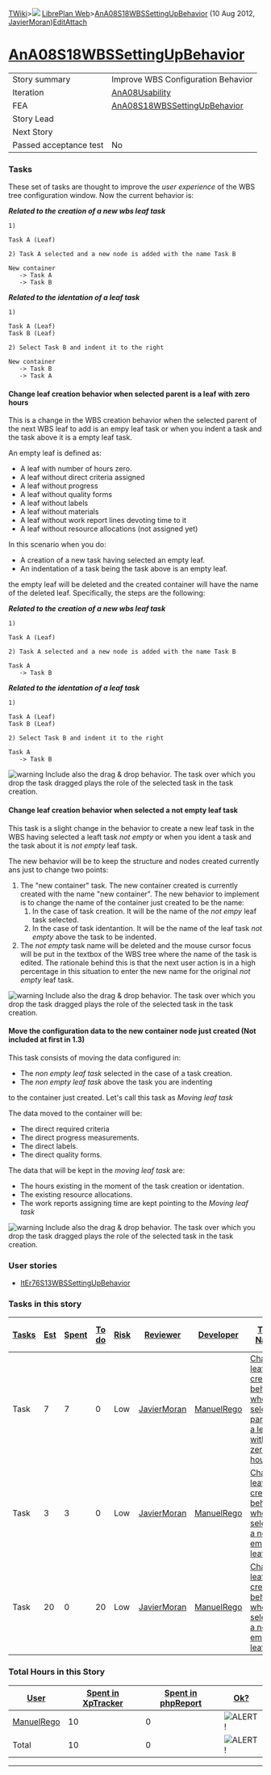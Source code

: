 [TWiki](Main_WebHome)&gt;![](/twiki/pub/TWiki/TWikiDocGraphics/web-bg-small.gif) [LibrePlan Web](LibrePlan_WebHome)&gt;[AnA08S18WBSSettingUpBehavior](LibrePlan_AnA08S18WBSSettingUpBehavior "Topic revision: 5 (10 Aug 2012 - 16:43:40)") (10 Aug 2012, [JavierMoran](Main_JavierMoran))[Edit](LibrePlan_AnA08S18WBSSettingUpBehavior?t=1520344052 "Edit this topic text")[Attach](/twiki/bin/attach/LibrePlan/AnA08S18WBSSettingUpBehavior "Attach an image or document to this topic")  

 [AnA08S18WBSSettingUpBehavior](LibrePlan_AnA08S18WBSSettingUpBehavior)
=======================================================================

|                        |                                                                        |
|------------------------|------------------------------------------------------------------------|
| Story summary          | Improve WBS Configuration Behavior                                     |
| Iteration              | [AnA08Usability](LibrePlan_AnA08Usability)                             |
| FEA                    | [AnA08S18WBSSettingUpBehavior](LibrePlan_AnA08S18WBSSettingUpBehavior) |
| Story Lead             |                                                                        |
| Next Story             |                                                                        |
| Passed acceptance test | No                                                                     |

###  Tasks

These set of tasks are thought to improve the *user experience* of the WBS tree configuration window. Now the current behavior is:

***Related to the creation of a new wbs leaf task***


    1)

    Task A (Leaf)

    2) Task A selected and a new node is added with the name Task B

    New container
       -> Task A
       -> Task B

***Related to the identation of a leaf task***


    1) 

    Task A (Leaf)
    Task B (Leaf)

    2) Select Task B and indent it to the right

    New container
       -> Task B
       -> Task A

####  Change leaf creation behavior when selected parent is a leaf with zero hours

This is a change in the WBS creation behavior when the selected parent of the next WBS leaf to add is an empy leaf task or when you indent a task and the task above it is a empty leaf task.

An empty leaf is defined as:

-   A leaf with number of hours zero.
-   A leaf without direct criteria assigned
-   A leaf without progress
-   A leaf without quality forms
-   A leaf without labels
-   A leaf without materials
-   A leaf without work report lines devoting time to it
-   A leaf without resource allocations (not assigned yet)

In this scenario when you do:

-   A creation of a new task having selected an empty leaf.
-   An indentation of a task being the task above is an empty leaf.

the empty leaf will be deleted and the created container will have the name of the deleted leaf. Specifically, the steps are the following:

***Related to the creation of a new wbs leaf task***

    1)

    Task A (Leaf)

    2) Task A selected and a new node is added with the name Task B

    Task A
       -> Task B

***Related to the identation of a leaf task***


    1) 

    Task A (Leaf)
    Task B (Leaf)

    2) Select Task B and indent it to the right

    Task A
       -> Task B

![warning](/twiki/pub/TWiki/TWikiDocGraphics/warning.gif) Include also the drag & drop behavior. The task over which you drop the task dragged plays the role of the selected task in the task creation.

####  Change leaf creation behavior when selected a not empty leaf task

This task is a slight change in the behavior to create a new leaf task in the WBS having selected a leaft task *not empty* or when you ident a task and the task about it is *not empty* leaf task.

The new behavior will be to keep the structure and nodes created currently ans just to change two points:

1.  The "new container" task. The new container created is currently created with the name "new container". The new behavior to implement is to change the name of the container just created to be the name:
    1.  In the case of task creation. It will be the name of the *not empy* leaf task selected.
    2.  In the case of task identantion. It will be the name of the leaf task *not empty* above the task to be indented.
2.  The *not empty* task name will be deleted and the mouse cursor focus will be put in the textbox of the WBS tree where the name of the task is edited. The rationale behind this is that the next user action is in a high percentage in this situation to enter the new name for the original *not empty* leaf task.

![warning](/twiki/pub/TWiki/TWikiDocGraphics/warning.gif) Include also the drag & drop behavior. The task over which you drop the task dragged plays the role of the selected task in the task creation.

####  Move the configuration data to the new container node just created (Not included at first in 1.3)

This task consists of moving the data configured in:

-   The *non empty leaf task* selected in the case of a task creation.
-   The *non empty leaf task* above the task you are indenting

to the container just created. Let's call this task as *Moving leaf task*

The data moved to the container will be:

-   The direct required criteria
-   The direct progress measurements.
-   The direct labels.
-   The direct quality forms.

The data that will be kept in the *moving leaf task* are:

-   The hours existing in the moment of the task creation or identation.
-   The existing resource allocations.
-   The work reports assigning time are kept pointing to the *Moving leaf task*

![warning](/twiki/pub/TWiki/TWikiDocGraphics/warning.gif) Include also the drag & drop behavior. The task over which you drop the task dragged plays the role of the selected task in the task creation.

###  User stories

-   [ItEr76S13WBSSettingUpBehavior](LibrePlan_ItEr76S13WBSSettingUpBehavior)

###  Tasks in this story

| [Tasks](LibrePlan_AnA08S18WBSSettingUpBehavior?sortcol=0;table=2;up=0#sorted_table "Sort by this column") | [Est](LibrePlan_AnA08S18WBSSettingUpBehavior?sortcol=1;table=2;up=0#sorted_table "Sort by this column") | [Spent](LibrePlan_AnA08S18WBSSettingUpBehavior?sortcol=2;table=2;up=0#sorted_table "Sort by this column") | [To do](LibrePlan_AnA08S18WBSSettingUpBehavior?sortcol=3;table=2;up=0#sorted_table "Sort by this column") | [Risk](LibrePlan_AnA08S18WBSSettingUpBehavior?sortcol=4;table=2;up=0#sorted_table "Sort by this column") | [Reviewer](LibrePlan_AnA08S18WBSSettingUpBehavior?sortcol=5;table=2;up=0#sorted_table "Sort by this column") | [Developer](LibrePlan_AnA08S18WBSSettingUpBehavior?sortcol=6;table=2;up=0#sorted_table "Sort by this column") | [Task Name](LibrePlan_AnA08S18WBSSettingUpBehavior?sortcol=7;table=2;up=0#sorted_table "Sort by this column")                | [Start Date](LibrePlan_AnA08S18WBSSettingUpBehavior?sortcol=8;table=2;up=0#sorted_table "Sort by this column") | [Est End Date](LibrePlan_AnA08S18WBSSettingUpBehavior?sortcol=9;table=2;up=0#sorted_table "Sort by this column") | [End Date](LibrePlan_AnA08S18WBSSettingUpBehavior?sortcol=10;table=2;up=0#sorted_table "Sort by this column") |
|-----------------------------------------------------------------------------------------------------------|---------------------------------------------------------------------------------------------------------|-----------------------------------------------------------------------------------------------------------|-----------------------------------------------------------------------------------------------------------|----------------------------------------------------------------------------------------------------------|--------------------------------------------------------------------------------------------------------------|---------------------------------------------------------------------------------------------------------------|------------------------------------------------------------------------------------------------------------------------------|----------------------------------------------------------------------------------------------------------------|------------------------------------------------------------------------------------------------------------------|---------------------------------------------------------------------------------------------------------------|
| Task                                                                                                      | 7                                                                                                       | 7                                                                                                         | 0                                                                                                         | Low                                                                                                      | [JavierMoran](Main_JavierMoran)                                                                              | [ManuelRego](Main_ManuelRego)                                                                                 | [Change leaf creation behavior when selected parent is a leaf with zero hours](LibrePlan_AnA08S18WBSSettingUpBehavior#TasK1) |                                                                                                                |                                                                                                                  |                                                                                                               |
| Task                                                                                                      | 3                                                                                                       | 3                                                                                                         | 0                                                                                                         | Low                                                                                                      | [JavierMoran](Main_JavierMoran)                                                                              | [ManuelRego](Main_ManuelRego)                                                                                 | [Change leaf creation behavior when selected a not empty leaf task](LibrePlan_AnA08S18WBSSettingUpBehavior#TasK2)            |                                                                                                                |                                                                                                                  |                                                                                                               |
| Task                                                                                                      | 20                                                                                                      | 0                                                                                                         | 20                                                                                                        | Low                                                                                                      | [JavierMoran](Main_JavierMoran)                                                                              | [ManuelRego](Main_ManuelRego)                                                                                 | [Change leaf creation behavior when selected a not empty leaf task](LibrePlan_AnA08S18WBSSettingUpBehavior#TasK3)            |                                                                                                                |                                                                                                                  |                                                                                                               |

###  Total Hours in this Story

| [User](LibrePlan_AnA08S18WBSSettingUpBehavior?sortcol=0;table=3;up=0#sorted_table "Sort by this column") | [Spent in XpTracker](LibrePlan_AnA08S18WBSSettingUpBehavior?sortcol=1;table=3;up=0#sorted_table "Sort by this column") | [Spent in phpReport](LibrePlan_AnA08S18WBSSettingUpBehavior?sortcol=2;table=3;up=0#sorted_table "Sort by this column") | [Ok?](LibrePlan_AnA08S18WBSSettingUpBehavior?sortcol=3;table=3;up=0#sorted_table "Sort by this column") |
|----------------------------------------------------------------------------------------------------------|------------------------------------------------------------------------------------------------------------------------|------------------------------------------------------------------------------------------------------------------------|---------------------------------------------------------------------------------------------------------|
| [ManuelRego](Main_ManuelRego)                                                                            | 10                                                                                                                     | 0                                                                                                                      | ![ALERT!](/twiki/pub/TWiki/TWikiDocGraphics/warning.gif "ALERT!")                                       |
| Total                                                                                                    | 10                                                                                                                     | 0                                                                                                                      | ![ALERT!](/twiki/pub/TWiki/TWikiDocGraphics/warning.gif "ALERT!")                                       |

------------------------------------------------------------------------
